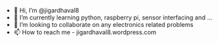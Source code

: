 - 👋 Hi, I’m @jigardhaval8
- 🌱 I’m currently learning python, raspberry pi, sensor interfacing and ... 
- 💞️ I’m looking to collaborate on any electronics related problems
- 📫 How to reach me - jigardhaval8.wordpress.com

<!---
jigardhaval8/jigardhaval8 is a ✨ special ✨ repository because its `README.md` (this file) appears on your GitHub profile.
You can click the Preview link to take a look at your changes.
--->
